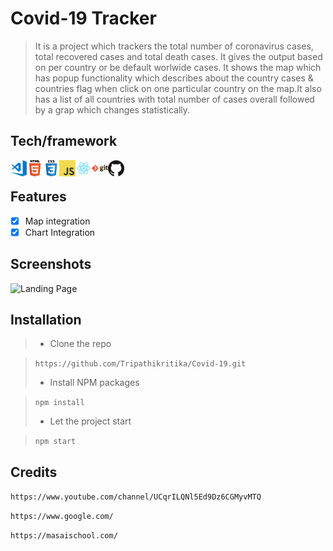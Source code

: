 # Covid-19 Tracker

> It is a project which trackers the total number of coronavirus cases, total recovered cases and total death cases. It gives the output based on per country or be default worlwide cases. It shows the map which has popup functionality which describes about the country cases & countries flag when click on one particular country on the map.It also has a list of all countries with total number of cases overall followed by a grap which changes statistically.

## Tech/framework

[<img align="left" alt="Visual Studio Code" width="26px" src="https://raw.githubusercontent.com/github/explore/80688e429a7d4ef2fca1e82350fe8e3517d3494d/topics/visual-studio-code/visual-studio-code.png" />][webdevplaylist]
[<img align="left" alt="HTML5" width="26px" src="https://raw.githubusercontent.com/github/explore/80688e429a7d4ef2fca1e82350fe8e3517d3494d/topics/html/html.png" />][webdevplaylist]
[<img align="left" alt="CSS3" width="26px" src="https://raw.githubusercontent.com/github/explore/80688e429a7d4ef2fca1e82350fe8e3517d3494d/topics/css/css.png" />][cssplaylist]
[<img align="left" alt="JavaScript" width="26px" src="https://raw.githubusercontent.com/github/explore/80688e429a7d4ef2fca1e82350fe8e3517d3494d/topics/javascript/javascript.png" />][jsplaylist]
[<img align="left" alt="React" width="26px" src="https://raw.githubusercontent.com/github/explore/80688e429a7d4ef2fca1e82350fe8e3517d3494d/topics/react/react.png" />][reactplaylist]
[<img align="left" alt="Git" width="26px" src="https://raw.githubusercontent.com/github/explore/80688e429a7d4ef2fca1e82350fe8e3517d3494d/topics/git/git.png" />][webdevplaylist]
[<img align="left" alt="GitHub" width="26px" src="https://raw.githubusercontent.com/github/explore/78df643247d429f6cc873026c0622819ad797942/topics/github/github.png" />][webdevplaylist]

[webdevplaylist]: #
[jsplaylist]: #
[cssplaylist]: #
[reactplaylist]: #

<br/>


## Features

- [x] Map integration
- [x] Chart Integration 

## Screenshots

<img src="" alt="Landing Page" />

## Installation
> - Clone the repo

>   `https://github.com/Tripathikritika/Covid-19.git`
> - Install NPM packages

>   `npm install`
> - Let the project start

>   `npm start`

## Credits

`https://www.youtube.com/channel/UCqrILQNl5Ed9Dz6CGMyvMTQ`

`https://www.google.com/`

`https://masaischool.com/`
